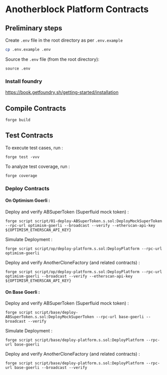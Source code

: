 # Anotherblock Platform Contracts

## Preliminary steps

Create `.env` file in the root directory as per `.env.example`

```sh
cp .env.example .env
```

Source the `.env` file (from the root directory):

    source .env

### Install foundry

https://book.getfoundry.sh/getting-started/installation

## Compile Contracts

    forge build

## Test Contracts

To execute test cases, run :

    forge test -vvv

To analyze test coverage, run :

    forge coverage

### Deploy Contracts

#### On Optimism Goerli :

Deploy and verify ABSuperToken (Superfluid mock token) :

    forge script script/01-deploy-ABSuperToken.s.sol:DeployMockSuperToken --rpc-url optimism-goerli --broadcast --verify --etherscan-api-key ${OPTIMISM_ETHERSCAN_API_KEY}

Simulate Deployment :

    forge script script/op/deploy-platform.s.sol:DeployPlatform --rpc-url optimism-goerli

Deploy and verify AnotherCloneFactory (and related contracts) :

    forge script script/op/deploy-platform.s.sol:DeployPlatform --rpc-url optimism-goerli --broadcast --verify --etherscan-api-key ${OPTIMISM_ETHERSCAN_API_KEY}

#### On Base Goerli :

Deploy and verify ABSuperToken (Superfluid mock token) :

    forge script script/base/deploy-ABSuperToken.s.sol:DeployMockSuperToken --rpc-url base-goerli --broadcast --verify

Simulate Deployment :

    forge script script/base/deploy-platform.s.sol:DeployPlatform --rpc-url base-goerli

Deploy and verify AnotherCloneFactory (and related contracts) :

    forge script script/base/deploy-platform.s.sol:DeployPlatform --rpc-url base-goerli --broadcast --verify
